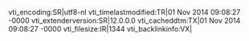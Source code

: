 vti_encoding:SR|utf8-nl
vti_timelastmodified:TR|01 Nov 2014 09:08:27 -0000
vti_extenderversion:SR|12.0.0.0
vti_cacheddtm:TX|01 Nov 2014 09:08:27 -0000
vti_filesize:IR|1344
vti_backlinkinfo:VX|
